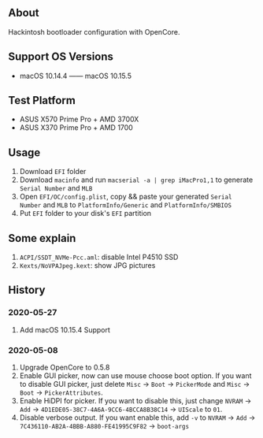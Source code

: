 ## About

Hackintosh bootloader configuration with OpenCore.

## Support OS Versions

- macOS 10.14.4 —— macOS 10.15.5

## Test Platform

- ASUS X570 Prime Pro + AMD 3700X
- ASUS X370 Prime Pro + AMD 1700

## Usage

1. Download `EFI` folder
2. Download `macinfo` and run `macserial -a | grep iMacPro1,1` to generate `Serial Number` and `MLB`
3. Open `EFI/OC/config.plist`, copy && paste your generated `Serial Number` and `MLB` to `PlatformInfo/Generic` and `PlatformInfo/SMBIOS`
4. Put `EFI` folder to your disk's `EFI` partition

## Some explain

1. `ACPI/SSDT_NVMe-Pcc.aml`: disable Intel P4510 SSD
2. `Kexts/NoVPAJpeg.kext`: show JPG pictures

## History

### 2020-05-27

1. Add macOS 10.15.4 Support

### 2020-05-08

1. Upgrade OpenCore to 0.5.8
2. Enable GUI picker, now can use mouse choose boot option. If you want to disable GUI picker, just delete `Misc` -> `Boot` -> `PickerMode` and `Misc` -> `Boot` -> `PickerAttributes`.
3. Enable HiDPI for picker. If you want to disable this, just change `NVRAM` -> `Add` -> `4D1EDE05-38C7-4A6A-9CC6-4BCCA8B38C14` -> `UIScale` to `01`.
4. Disable verbose output. If you want enable this, add `-v` to `NVRAM` -> `Add` -> `7C436110-AB2A-4BBB-A880-FE41995C9F82` -> `boot-args`
